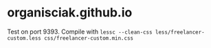 # organisciak.github.io

Test on port 9393.
Compile with `lessc --clean-css less/freelancer-custom.less css/freelancer-custom.min.css`

